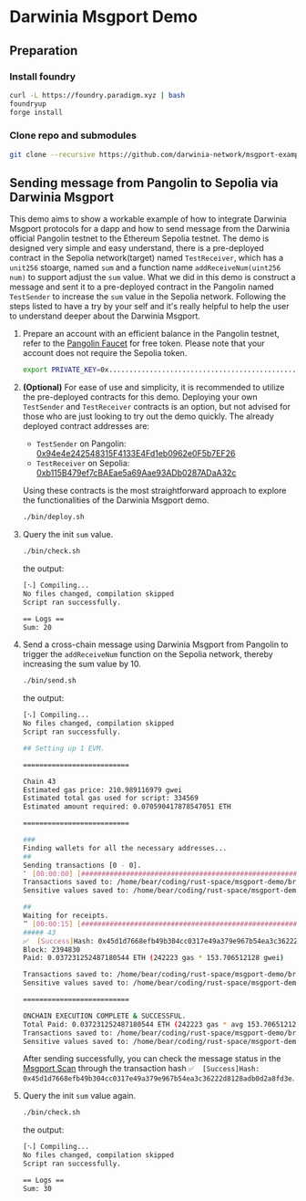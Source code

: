 # Darwinia Msgport Demo

## Preparation

### Install foundry

```bash
curl -L https://foundry.paradigm.xyz | bash
foundryup
forge install
```

### Clone repo and submodules

```bash
git clone --recursive https://github.com/darwinia-network/msgport-examples.git
```

## Sending message from Pangolin to Sepolia via Darwinia Msgport

This demo aims to show a workable example of how to integrate Darwinia Msgport protocols for a dapp and how to send message from the Darwinia official Pangolin testnet to the Ethereum Sepolia testnet. The demo is designed very simple and easy understand, there is a pre-deployed contract in the Sepolia network(target) named `TestReceiver`, which has a `unit256` stoarge, named `sum` and a function name `addReceiveNum(uint256 num)` to support adjust the `sum` value. What we did in this demo is construct a message and sent it to a pre-deployed contract in the Pangolin named `TestSender` to increase the `sum` value in the Sepolia network.  Following the steps listed to have a try by your self and it's really helpful to help the user to understand deeper about the Darwinia Msgport.

1. Prepare an account with an efficient balance in the Pangolin testnet, refer to the [Pangolin Faucet](https://docs.darwinia.network/pangolin-chain-1e9ac8b09e874e8abd6a7f18c096ca6a#a3324b7c87ae44d9808753f03b2085b5) for free token. Please note that your account does not require the Sepolia token.

    ```sh
    export PRIVATE_KEY=0x................................................................
    ```

2. **(Optional)** For ease of use and simplicity, it is recommended to utilize the pre-deployed contracts for this demo. Deploying your own `TestSender` and `TestReceiver` contracts is an option, but not advised for those who are just looking to try out the demo quickly. The already deployed contract addresses are:

    - `TestSender` on Pangolin: [0x94e4e242548315F4133E4Fd1eb0962e0F5b7EF26](https://pangolin.subscan.io/account/0x94e4e242548315F4133E4Fd1eb0962e0F5b7EF26)
    - `TestReceiver` on Sepolia: [0xb115B479ef7cBAEae5a69Aae93ADb0287ADaA32c](https://sepolia.etherscan.io/address/0xb115B479ef7cBAEae5a69Aae93ADb0287ADaA32c)

    Using these contracts is the most straightforward approach to explore the functionalities of the Darwinia Msgport demo.

    ```sh
    ./bin/deploy.sh
    ```
3. Query the init `sum` value.

    ```sh
    ./bin/check.sh
    ```

    the output:

    ```sh
    [⠢] Compiling...
    No files changed, compilation skipped
    Script ran successfully.

    == Logs ==
    Sum: 20
    ```
4. Send a cross-chain message using Darwinia Msgport from Pangolin to trigger the `addReceiveNum` function on the Sepolia network, thereby increasing the sum value by 10.

    ```sh
    ./bin/send.sh
    ```

    the output:
    ```sh
    [⠢] Compiling...
    No files changed, compilation skipped
    Script ran successfully.

    ## Setting up 1 EVM.

    ==========================

    Chain 43
    Estimated gas price: 210.989116979 gwei
    Estimated total gas used for script: 334569
    Estimated amount required: 0.070590417878547051 ETH

    ==========================

    ###
    Finding wallets for all the necessary addresses...
    ##
    Sending transactions [0 - 0].
    ⠁ [00:00:00] [###########################################################################################################################################################################################################################################################] 1/1 txes (0.0s)
    Transactions saved to: /home/bear/coding/rust-space/msgport-demo/broadcast/SendMessage.s.sol/43/run-latest.json
    Sensitive values saved to: /home/bear/coding/rust-space/msgport-demo/cache/SendMessage.s.sol/43/run-latest.json

    ##
    Waiting for receipts.
    ⠉ [00:00:15] [#######################################################################################################################################################################################################################################################] 1/1 receipts (0.0s)
    ##### 43
    ✅  [Success]Hash: 0x45d1d7668efb49b304cc0317e49a379e967b54ea3c36222d8128adb0d2a8fd3e
    Block: 2394830
    Paid: 0.037231252487180544 ETH (242223 gas * 153.706512128 gwei)

    Transactions saved to: /home/bear/coding/rust-space/msgport-demo/broadcast/SendMessage.s.sol/43/run-latest.json
    Sensitive values saved to: /home/bear/coding/rust-space/msgport-demo/cache/SendMessage.s.sol/43/run-latest.json

    ==========================

    ONCHAIN EXECUTION COMPLETE & SUCCESSFUL.
    Total Paid: 0.037231252487180544 ETH (242223 gas * avg 153.706512128 gwei)
    Transactions saved to: /home/bear/coding/rust-space/msgport-demo/broadcast/SendMessage.s.sol/43/run-latest.json
    Sensitive values saved to: /home/bear/coding/rust-space/msgport-demo/cache/SendMessage.s.sol/43/run-latest.json
    ```


    After sending successfully, you can check the message status in the [Msgport Scan](https://docs.darwinia.network/msgport-scan-20e10e1727de4b07baaee0c7e1e3f627) through the transaction hash `✅  [Success]Hash: 0x45d1d7668efb49b304cc0317e49a379e967b54ea3c36222d8128adb0d2a8fd3e`.

5. Query the init `sum` value again.

    ```sh
    ./bin/check.sh
    ```

    the output:

    ```sh
    [⠢] Compiling...
    No files changed, compilation skipped
    Script ran successfully.

    == Logs ==
    Sum: 30
    ```

